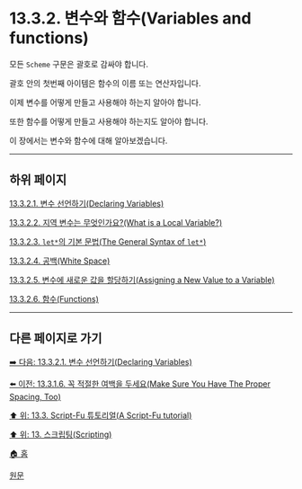 # 13.3.2. 변수와 함수(Variables and functions)
모든 `Scheme` 구문은 괄호로 감싸야 합니다. 

괄호 안의 첫번째 아이템은 함수의 이름 또는 연산자입니다. 

이제 변수를 어떻게 만들고 사용해야 하는지 알아야 합니다. 

또한 함수를 어떻게 만들고 사용해야 하는지도 알아야 합니다. 

이 장에서는 변수와 함수에 대해 알아보겠습니다.

***

## 하위 페이지

[13.3.2.1. 변수 선언하기(Declaring Variables)](./13-03-02-01-declaring_variables.md)

[13.3.2.2. 지역 변수는 무엇인가요?(What is a Local Variable?)](./13-03-02-02-what_is_a_local_variable.md)

[13.3.2.3. `let*`의 기본 문법(The General Syntax of `let*`)](./13-03-02-03-the_general_syntax_of_let.md)

[13.3.2.4. 공백(White Space)](./13-03-02-04-white_space.md)

[13.3.2.5. 변수에 새로운 값을 할당하기(Assigning a New Value to a Variable)](./13-03-02-05-assigning_a_new_value_to_a_variable.md)

[13.3.2.6. 함수(Functions)](./13-03-02-06-functions.md)

***

## 다른 페이지로 가기

[➡️ 다음: 13.3.2.1. 변수 선언하기(Declaring Variables)](./13-03-02-01-declaring_variables.md)

[⬅️ 이전: 13.3.1.6. 꼭 적절한 여백을 두세요(Make Sure You Have The Proper Spacing, Too)](./13-03-01-06-make_sure_you_have_the_proper_spacing.md)

[⬆️ 위: 13.3. Script-Fu 튜토리얼(A Script-Fu tutorial)](./13-03-00-a-script-fu-tutorial.md)

[⬆️ 위: 13. 스크립팅(Scripting)](./13-00-scripting.md)

[🏠 홈](./00-home.md)

[원문](https://docs.gimp.org/2.10/ko/gimp-using-script-fu-tutorial-identifier.html)
